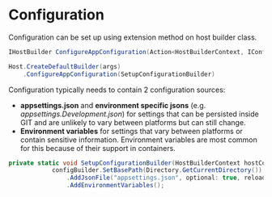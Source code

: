 # Configuration

Configuration can be set up using extension method on host builder class.

```csharp
IHostBuilder ConfigureAppConfiguration(Action<HostBuilderContext, IConfigurationBuilder> configureDelegate);
```

```csharp
Host.CreateDefaultBuilder(args)
    .ConfigureAppConfiguration(SetupConfigurationBuilder)
```

Configuration typically needs to contain 2 configuration sources:

- **appsettings.json** and **environment specific jsons** (e.g. *appsettings.Development.json*) for settings that can be persisted inside GIT and are unlikely to vary between platforms but can still change.
- **Environment variables** for settings that vary between platforms or contain
  sensitive information. Environment variables are most common for this because
  of their support in containers.

```csharp
private static void SetupConfigurationBuilder(HostBuilderContext hostContext, IConfigurationBuilder configBuilder) =>
            configBuilder.SetBasePath(Directory.GetCurrentDirectory())
                .AddJsonFile("appsettings.json", optional: true, reloadOnChange: true)
                .AddEnvironmentVariables();
``` 
